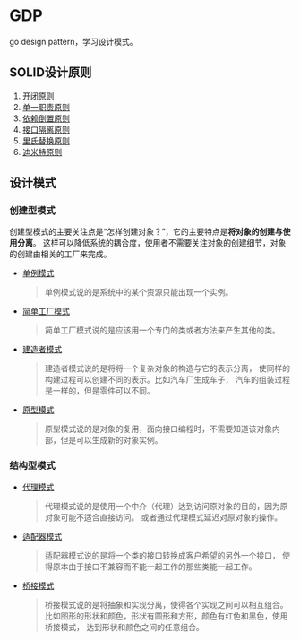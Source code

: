 # GDP

go design pattern，学习设计模式。

## SOLID设计原则

1. [开闭原则](solid/scm.go)
2. [单一职责原则](solid/srp.go)
3. [依赖倒置原则](solid/dip.go)
4. [接口隔离原则](solid/isp.go)
5. [里氏替换原则](solid/lsp.go)
6. [迪米特原则](solid/lod.go)

## 设计模式

### 创建型模式
创建型模式的主要关注点是“怎样创建对象？”，它的主要特点是**将对象的创建与使用分离**。
这样可以降低系统的耦合度，使用者不需要关注对象的创建细节，对象的创建由相关的工厂来完成。

- [单例模式](design_pattern/singleton.go)
  > 单例模式说的是系统中的某个资源只能出现一个实例。
- [简单工厂模式](design_pattern/simple_factory.go)
  > 简单工厂模式说的是应该用一个专门的类或者方法来产生其他的类。
- [建造者模式](design_pattern/builder.go)
  > 建造者模式说的是将将一个复杂对象的构造与它的表示分离，
  > 使同样的构建过程可以创建不同的表示。比如汽车厂生成车子，
  > 汽车的组装过程是一样的，但是零件可以不同。
- [原型模式](design_pattern/prototype.go)
  > 原型模式说的是对象的复用，面向接口编程时，不需要知道该对象内部，但是可以生成新的对象实例。

### 结构型模式
- [代理模式](design_pattern/proxy.go)
  > 代理模式说的是使用一个中介（代理）达到访问原对象的目的，因为原对象可能不适合直接访问。
  > 或者通过代理模式延迟对原对象的操作。
- [适配器模式](design_pattern/adapter.go)
  > 适配器模式说的是将一个类的接口转换成客户希望的另外一个接口，
  > 使得原本由于接口不兼容而不能一起工作的那些类能一起工作。
- [桥接模式](design_pattern/bridge.go)
  > 桥接模式说的是将抽象和实现分离，使得各个实现之间可以相互组合。
  > 比如图形的形状和颜色，形状有圆形和方形，颜色有红色和黑色，使用桥接模式，
  > 达到形状和颜色之间的任意组合。